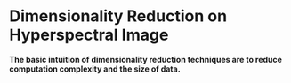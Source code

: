 # Dimensionality Reduction on Hyperspectral Image
**The basic intuition of dimensionality reduction techniques are to reduce computation complexity and the size of data.**
